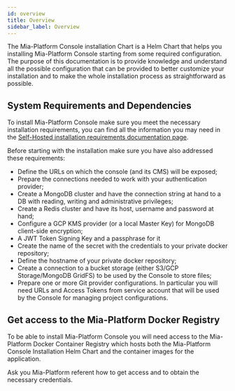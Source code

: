 ```yaml
---
id: overview
title: Overview
sidebar_label: Overview
---
```


<!--
WARNING: this file was automatically generated by Mia-Platform Doc Aggregator.
DO NOT MODIFY IT BY HAND.
Instead, modify the source file and run the aggregator to regenerate this file.
-->

The Mia-Platform Console installation Chart is a Helm Chart that helps you installing Mia-Platform Console starting from some required configuration. The purpose of this documentation is to provide knowledge and understand all the possible configuration that can be provided to better customize your installation and to make the whole installation process as straightforward as possible.

## System Requirements and Dependencies

To install Mia-Platform Console make sure you meet the necessary installation requirements, you can find all the information you may need in the [Self-Hosted installation requirements documentation page](../../infrastructure/self-hosted/self-hosted-requirements).

Before starting with the installation make sure you have also addressed these requirements:

* Define the URLs on which the console (and its CMS) will be exposed;
* Prepare the connections needed to work with your authentication provider;
* Create a MongoDB cluster and have the connection string at hand to a DB with reading, writing and administrative privileges;
* Create a Redis cluster and have its host, username and password at hand;
* Configure a GCP KMS provider (or a local Master Key) for MongoDB client-side encryption;
* A JWT Token Signing Key and a passphrase for it
* Create the name of the secret with the credentials to your private docker repository;
* Define the hostname of your private docker repository;
* Create a connection to a bucket storage (either S3/GCP Storage/MongoDB GridFS) to be used by the Console to store files;
* Prepare one or more Git provider configurations. In particular you will need URLs and Access Tokens from service account that will be used by the Console for managing project configurations.

## Get access to the Mia-Platform Docker Registry

To be able to install Mia-Platform Console you will need access to the Mia-Platform Docker Container Registry which hosts both the Mia-Platform Console Installation Helm Chart and the container images for the application.

Ask you Mia-Platform referent how to get access and to obtain the necessary credentials.
